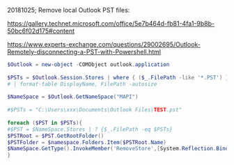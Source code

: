 20181025; Remove local Outlook PST files:

https://gallery.technet.microsoft.com/office/5e7b464d-fb81-4fa1-9b8b-50bc6f02d175#content

https://www.experts-exchange.com/questions/29002695/Outlook-Remotely-disconnecting-a-PST-with-Powershell.html
```powershell
$Outlook = new-object -COMObject outlook.application
 
$PSTs = $Outlook.Session.Stores | where { ($_.FilePath -like '*.PST') } 
# | format-table DisplayName, FilePath -autosize
 
$NameSpace = $Outlook.GetNameSpace("MAPI")
 
#$PSTs = "C:\Users\xxx\Documents\Outlook Files\TEST.pst"
 
foreach ($PST in $PSTs){
#$PST = $NameSpace.Stores | ? {$_.FilePath -eq $PSTs}
$PSTRoot = $PST.GetRootFolder()
$PSTFolder = $namespace.Folders.Item($PSTRoot.Name)
$NameSpace.GetType().InvokeMember('RemoveStore',[System.Reflection.BindingFlags]::InvokeMethod,$null,$namespace,($PSTFolder))
} 
```

